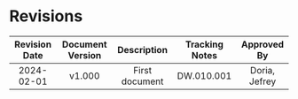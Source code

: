 # Revisions

| Revision Date | Document Version | Description      | Tracking Notes | Approved By    |
|:-------------:|:-----------------:|:----------------:|:--------------:|:--------------:|
|  2024-02-01   |      v1.000       |  First document  |   DW.010.001    | Doria, Jefrey|
